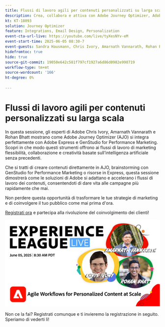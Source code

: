 ```yaml
---
title: Flussi di lavoro agili per contenuti personalizzati su larga scala
description: Crea, collabora e attiva con Adobe Journey Optimizer, Adobe Express e Adobe GenStudio for Performance Marketing.
kt: KT-18093
solution: Journey Optimizer
feature: Integrations, Email Design, Personalization
event-cta-url-live: https://youtube.com/live/tyXesNYv-eM
event-start-time: 2025-06-05 08:30-7
event-guests: Sandra Hausmann, Chris Ivory, Amarnath Vannarath, Rohan Bhatt
hidefromtoc: true
hide: true
source-git-commit: 19050e642c581f797cf1927a6d86d0982e998719
workflow-type: tm+mt
source-wordcount: '166'
ht-degree: 0%

---
```


# Flussi di lavoro agili per contenuti personalizzati su larga scala

In questa sessione, gli esperti di Adobe Chris Ivory, Amarnath Vannarath e Rohan Bhatt mostrano come Adobe Journey Optimizer (AJO) si integra perfettamente con Adobe Express e GenStudio for Performance Marketing. Scopri in che modo questi strumenti offrono ai flussi di lavoro di marketing flessibilità, collaborazione e creatività basate sull’intelligenza artificiale senza precedenti.

Che si tratti di creare contenuti direttamente in AJO, brainstorming con GenStudio for Performance Marketing o risorse in Express, questa sessione dimostrerà come le soluzioni di Adobe si adattano e accelerano i flussi di lavoro dei contenuti, consentendoti di dare vita alle campagne più rapidamente che mai.

Non perdere questa opportunità di trasformare le tue strategie di marketing e di coinvolgere il tuo pubblico come mai prima d&#39;ora.

[Registrati ora](https://engage.adobe.com/ExpLeagueLive-250605.html) e partecipa alla rivoluzione del coinvolgimento dei clienti!

![banner Web](/help/experience-league-live/assets/WebBannerExLLive-June05-2025.png)

Non ce la fai? Registrati comunque e ti invieremo la registrazione in seguito. Speriamo di vederti lì!
